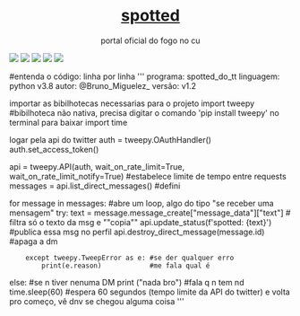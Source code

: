 <h1 align="center">
    <a href="https://twitter.com/Spotted_do_tt">spotted</a>
</h1>
<p align="center">portal oficial do fogo no cu</p>

[![](https://img.shields.io/discord/794297088246153246?color=7289da&label=Discord&logo=Discord&style=for-the-badge)](https://discord.gg/fHaMSAKsg7)
[![](https://img.shields.io/static/v1?label=project%20version&message=v1.5&color=sucess&style=for-the-badge)](https://github.com/apatacadof/spotted/blob/main/spotted.py)
[![](https://img.shields.io/github/license/apatacadof/spotted?logo=&style=for-the-badge)](https://raw.githubusercontent.com/apatacadof/spotted/7a1142bd2d2aef7e32b69a8038080377b415d953/LICENSE)
[![](https://img.shields.io/static/v1?label=pyhon&message=2.7|3.5|3.6|3.7|3.8&logo=python&color=informational&style=for-the-badge)](https://www.python.org/)
[![](https://img.shields.io/static/v1?label=status&message=beta&color=yellowgreen&style=for-the-badge)](https://github.com/apatacadof/spotted/blob/main/spotted.py)

#entenda o código: linha por linha
'''
programa: spotted_do_tt
linguagem: python v3.8
autor: @Bruno_Miguelez_
versão: v1.2


importar as bibilhotecas necessarias para o projeto
import tweepy #bibilhoteca não nativa, precisa digitar o comando 'pip install tweepy' no terminal para baixar
import time 

logar pela api do twitter
auth = tweepy.OAuthHandler()
auth.set_access_token()

api = tweepy.API(auth, wait_on_rate_limit=True, wait_on_rate_limit_notify=True) #estabelece limite de tempo entre requests
messages = api.list_direct_messages() #defini 


for message in messages: #abre um loop, algo do tipo "se receber uma mensagem"
        try:
            text = message.message_create["message_data"]["text"] # filtra só o texto da msg e ""copia""
            api.update_status(f'spotted: {text}') #publica essa msg no perfil
            api.destroy_direct_message(message.id) #apaga a dm
        
        
        except tweepy.TweepError as e: #se der qualquer erro
            print(e.reason)            #me fala qual é
        
else: #se n tiver nenuma DM
        print ("nada bro") #fala q n tem nd
        time.sleep(60) #espera 60 segundos (tempo limite da API do twitter) e volta pro começo, vê dnv se chegou alguma coisa
'''
